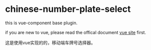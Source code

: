 # chinese-number-plate-select

this is vue-component base plugin.

if you are new to vue, please read the offical document [vue site](https://vuejs.org/) first.

这是使用vue实现的的，移动端车牌号选择器。